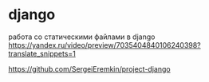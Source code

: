 # django

работа со статическими файлами в django
https://yandex.ru/video/preview/7035404840106240398?translate_snippets=1

https://github.com/SergeiEremkin/project-django

